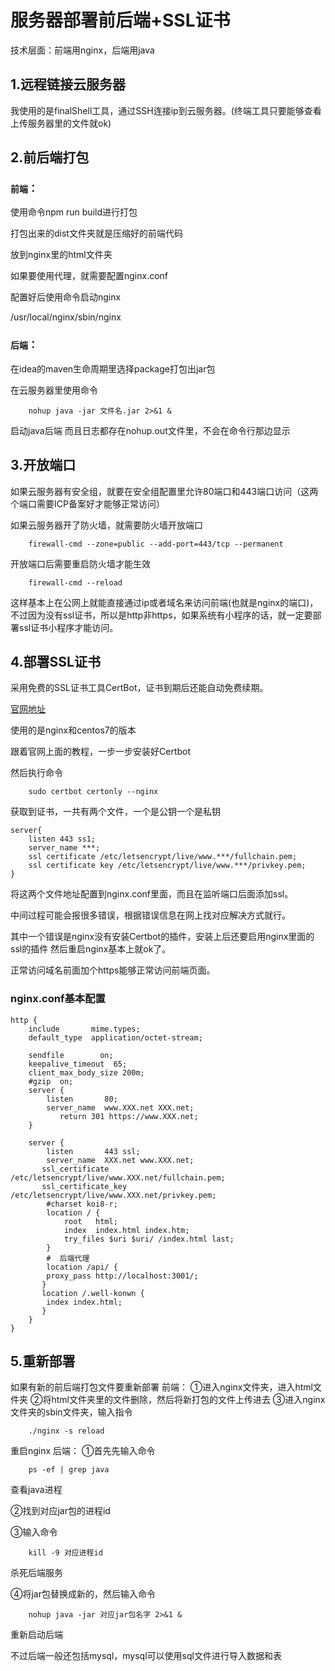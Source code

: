 # 服务器部署前后端+SSL证书

技术层面：前端用nginx，后端用java

## 1.远程链接云服务器

我使用的是finalShell工具，通过SSH连接ip到云服务器。(终端工具只要能够查看上传服务器里的文件就ok)

## 2.前后端打包

### `前端`：
使用命令npm run build进行打包

打包出来的dist文件夹就是压缩好的前端代码

放到nginx里的html文件夹

如果要使用代理，就需要配置nginx.conf

配置好后使用命令启动nginx

/usr/local/nginx/sbin/nginx

### `后端`：
在idea的maven生命周期里选择package打包出jar包

在云服务器里使用命令 

```
    nohup java -jar 文件名.jar 2>&1 & 
```

启动java后端 而且日志都存在nohup.out文件里，不会在命令行那边显示

## 3.开放端口
如果云服务器有安全组，就要在安全组配置里允许80端口和443端口访问（这两个端口需要ICP备案好才能够正常访问）

如果云服务器开了防火墙，就需要防火墙开放端口
```
    firewall-cmd --zone=public --add-port=443/tcp --permanent
```
开放端口后需要重启防火墙才能生效
```
    firewall-cmd --reload
```
这样基本上在公网上就能直接通过ip或者域名来访问前端(也就是nginx的端口)，不过因为没有ssl证书，所以是http非https，如果系统有小程序的话，就一定要部署ssl证书小程序才能访问。

## 4.部署SSL证书

采用免费的SSL证书工具CertBot，证书到期后还能自动免费续期。

[官网地址](https://tse3-mm.cn.bing.net/th/id/OIP-C.mWsgk-PLu3bdtdeihFrQMQHaCh?rs=1&pid=ImgDetMain)

使用的是nginx和centos7的版本

跟着官网上面的教程，一步一步安装好Certbot

然后执行命令
```
    sudo certbot certonly --nginx
```
获取到证书，一共有两个文件，一个是公钥一个是私钥

```nginx
server{
    listen 443 ss1;
    server_name ***;
    ssl certificate /etc/letsencrypt/live/www.***/fullchain.pem;
    ssl certificate key /etc/letsencrypt/live/www.***/privkey.pem;
}
```
将这两个文件地址配置到nginx.conf里面，而且在监听端口后面添加ssl。

中间过程可能会报很多错误，根据错误信息在网上找对应解决方式就行。

其中一个错误是nginx没有安装Certbot的插件，安装上后还要启用nginx里面的ssl的插件
然后重启nginx基本上就ok了。

正常访问域名前面加个https能够正常访问前端页面。

### nginx.conf基本配置
```nginx
http {
    include       mime.types;
    default_type  application/octet-stream;

    sendfile        on;
    keepalive_timeout  65;
    client_max_body_size 200m;
    #gzip  on;
    server {
        listen       80;
        server_name  www.XXX.net XXX.net;
    	   return 301 https://www.XXX.net;
    }

    server {
        listen       443 ssl;
        server_name  XXX.net www.XXX.net; 
	   ssl_certificate	/etc/letsencrypt/live/www.XXX.net/fullchain.pem;
	   ssl_certificate_key	/etc/letsencrypt/live/www.XXX.net/privkey.pem;
        #charset koi8-r;
        location / {
            root   html;
            index  index.html index.htm;
            try_files $uri $uri/ /index.html last;
        }
        #  后端代理
        location /api/ {
		proxy_pass http://localhost:3001/;
	   }
	   location /.well-konwn {
		index index.html;
	   }
    }
}
```

## 5.重新部署

如果有新的前后端打包文件要重新部署
前端：
①进入nginx文件夹，进入html文件夹
②将html文件夹里的文件删除，然后将新打包的文件上传进去
③进入nginx文件夹的sbin文件夹，输入指令
```
    ./nginx -s reload
```
重启nginx
后端：
①首先先输入命令
```
    ps -ef | grep java
```
 查看java进程

②找到对应jar包的进程id

③输入命令
```
    kill -9 对应进程id
```
杀死后端服务

④将jar包替换成新的，然后输入命令
```
    nohup java -jar 对应jar包名字 2>&1 &
```
重新启动后端

不过后端一般还包括mysql，mysql可以使用sql文件进行导入数据和表

